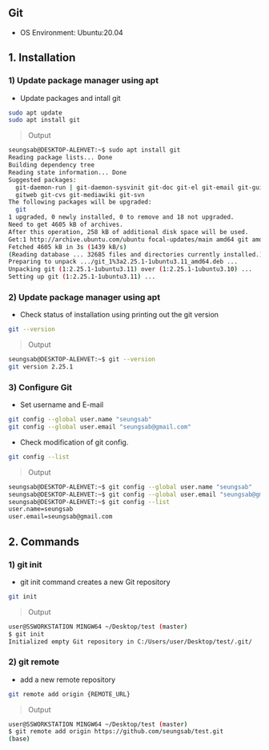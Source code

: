 ## Git
- OS Environment: Ubuntu:20.04

## 1. Installation
### 1) Update package manager using apt
- Update packages and intall git
```bash
sudo apt update
sudo apt install git
```
> Output
```bash
seungsab@DESKTOP-ALEHVET:~$ sudo apt install git
Reading package lists... Done
Building dependency tree
Reading state information... Done
Suggested packages:
  git-daemon-run | git-daemon-sysvinit git-doc git-el git-email git-gui gitk
  gitweb git-cvs git-mediawiki git-svn
The following packages will be upgraded:
  git
1 upgraded, 0 newly installed, 0 to remove and 18 not upgraded.
Need to get 4605 kB of archives.
After this operation, 258 kB of additional disk space will be used.
Get:1 http://archive.ubuntu.com/ubuntu focal-updates/main amd64 git amd64 1:2.25.1-1ubuntu3.11 [4605 kB]
Fetched 4605 kB in 3s (1439 kB/s)
(Reading database ... 32685 files and directories currently installed.)
Preparing to unpack .../git_1%3a2.25.1-1ubuntu3.11_amd64.deb ...
Unpacking git (1:2.25.1-1ubuntu3.11) over (1:2.25.1-1ubuntu3.10) ...
Setting up git (1:2.25.1-1ubuntu3.11) ...
```

### 2) Update package manager using apt
- Check status of installation using printing out the git version 
```bash
git --version
```
> Output
```bash
seungsab@DESKTOP-ALEHVET:~$ git --version
git version 2.25.1
```

### 3) Configure Git
- Set username and E-mail
```bash
git config --global user.name "seungsab"
git config --global user.email "seungsab@gmail.com"
```
- Check modification of git config.
```bash
git config --list
```
> Output
```bash
seungsab@DESKTOP-ALEHVET:~$ git config --global user.name "seungsab"
seungsab@DESKTOP-ALEHVET:~$ git config --global user.email "seungsab@gmail.com"
seungsab@DESKTOP-ALEHVET:~$ git config --list
user.name=seungsab
user.email=seungsab@gmail.com
```

## 2. Commands
### 1) git init
- git init command creates a new Git repository
```bash
git init
```
> Output
```bash
user@SSWORKSTATION MINGW64 ~/Desktop/test (master)
$ git init
Initialized empty Git repository in C:/Users/user/Desktop/test/.git/
```

### 2) git remote
- add a new remote repository
```bash
git remote add origin {REMOTE_URL}
```
> Output
```bash
user@SSWORKSTATION MINGW64 ~/Desktop/test (master)
$ git remote add origin https://github.com/seungsab/test.git
(base)
```
